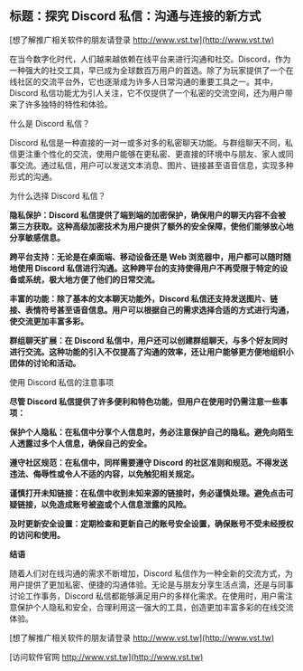 ## **标题：探究 Discord 私信：沟通与连接的新方式**

[想了解推广相关软件的朋友请登录 http://www.vst.tw](http://www.vst.tw)

在当今数字化时代，人们越来越依赖在线平台来进行沟通和社交。Discord，作为一种强大的社交工具，早已成为全球数百万用户的首选。除了为玩家提供了一个在线社区的交流平台外，它也逐渐成为许多人日常沟通的重要工具之一。其中，Discord 私信功能尤为引人关注，它不仅提供了一个私密的交流空间，还为用户带来了许多独特的特性和体验。

什么是 Discord 私信？

Discord 私信是一种直接的一对一或多对多的私密聊天功能。与群组聊天不同，私信更注重个性化的交流，使用户能够在更私密、更直接的环境中与朋友、家人或同事交流。通过私信，用户可以发送文本消息、图片、链接甚至语音信息，实现多种形式的沟通。

为什么选择 Discord 私信？

**隐私保护：Discord 私信提供了端到端的加密保护，确保用户的聊天内容不会被第三方获取。这种高级加密技术为用户提供了额外的安全保障，使他们能够放心地分享敏感信息。**

**跨平台支持：无论是在桌面端、移动设备还是 Web 浏览器中，用户都可以随时随地使用 Discord 私信进行沟通。这种跨平台的支持使得用户不再受限于特定的设备或系统，极大地方便了他们的日常交流。**

**丰富的功能：除了基本的文本聊天功能外，Discord 私信还支持发送图片、链接、表情符号甚至语音信息。用户可以根据自己的需求选择合适的方式进行沟通，使交流更加丰富多彩。**

**群组聊天扩展：在 Discord 私信中，用户还可以创建群组聊天，与多个好友同时进行交流。这种功能的引入不仅提高了沟通的效率，还让用户能够更方便地组织小团体的讨论和活动。**

使用 Discord 私信的注意事项

**尽管 Discord 私信提供了许多便利和特色功能，但用户在使用时仍需注意一些事项：**

**保护个人隐私：在私信中分享个人信息时，务必注意保护自己的隐私。避免向陌生人透露过多个人信息，确保自己的安全。**

**遵守社区规范：在私信中，同样需要遵守 Discord 的社区准则和规范。不得发送违法、侮辱性或令人不适的内容，以免触犯相关规定。**

**谨慎打开未知链接：在私信中收到未知来源的链接时，务必谨慎处理。避免点击可疑链接，以免造成账号被盗或个人信息泄露的风险。**

**及时更新安全设置：定期检查和更新自己的账号安全设置，确保账号不受未经授权的访问和使用。**

**结语**

随着人们对在线沟通的需求不断增加，Discord 私信作为一种全新的交流方式，为用户提供了更加私密、便捷的沟通体验。无论是与朋友分享生活点滴，还是与同事讨论工作事务，Discord 私信都能够满足用户的多样化需求。在使用时，用户需注意保护个人隐私和安全，合理利用这一强大的工具，创造更加丰富多彩的在线交流体验。

[想了解推广相关软件的朋友请登录 http://www.vst.tw](http://www.vst.tw)


[访问软件官网 http://www.vst.tw](http://www.vst.tw)
